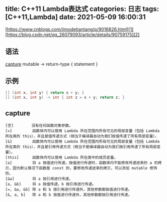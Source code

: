 title: C++11 Lambda表达式
categories: 日志
tags: [C++11,Lambda]
date: 2021-05-09 16:00:31
---
[https://www.cnblogs.com/jimodetiantang/p/9016826.html][1]
[https://blog.csdn.net/qq_26079093/article/details/90759175][2]

## 语法

[capture](parameters) mutable -> return-type { statement }

## 示例

``` c++
[] (int x, int y) { return x + y; } 
[] (int x, int y) -> int { int z = x + y; return z; }
```

## capture

```
[空]        没有任何函数对象参数。
[=]         函数体内可以使用 Lambda 所在范围内所有可见的局部变量（包括 Lambda 所在类的 this），并且是值传递方式（相当于编译器自动为我们按值传递了所有局部变量）。
[&]         函数体内可以使用 Lambda 所在范围内所有可见的局部变量（包括 Lambda 所在类的 this），并且是引用传递方式（相当于是编译器自动为我们按引用传递了所有局部变量）。
[this]      函数体内可以使用 Lambda 所在类中的成员变量。
[a]         将 a 按值进行传递。按值进行传递时，函数体内不能修改传递进来的 a 的拷贝，因为默认情况下函数是 const 的，要修改传递进来的拷贝，可以添加 mutable 修饰符。
[&a]        将 a 按引用进行传递。
[a, &b]     将 a 按值传递，b 按引用进行传递。
[=, &a, &b] 除 a 和 b 按引用进行传递外，其他参数都按值进行传递。
[&, a, b]   除 a 和 b 按值进行传递外，其他参数都按引用进行传递。
```


  [1]: https://www.cnblogs.com/jimodetiantang/p/9016826.html
  [2]: https://blog.csdn.net/qq_26079093/article/details/90759175